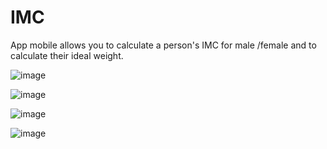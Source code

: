 # IMC
App mobile allows you to calculate a person's IMC for male /female and to calculate their ideal weight.


![image](https://user-images.githubusercontent.com/73079423/196784942-551ee417-07c6-4fcc-a45b-5ea4d377e631.png)


![image](https://user-images.githubusercontent.com/73079423/196785200-634231b1-9d7b-4948-95ab-0f4e45544b06.png)


![image](https://user-images.githubusercontent.com/73079423/196785273-96445c76-bb85-45f7-a69e-a28c857937ee.png)


![image](https://user-images.githubusercontent.com/73079423/196785378-328c8622-3aec-4d0f-a193-b8588043c82c.png)
